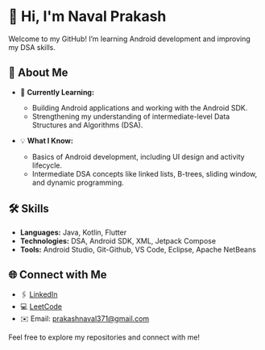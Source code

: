 # 👋 Hi, I'm Naval Prakash  

Welcome to my GitHub! I’m learning Android development and improving my DSA skills.

## 🚀 About Me  
- 🌱 **Currently Learning:**  
  - Building Android applications and working with the Android SDK.  
  - Strengthening my understanding of intermediate-level Data Structures and Algorithms (DSA).  

- 💡 **What I Know:**  
  - Basics of Android development, including UI design and activity lifecycle.  
  - Intermediate DSA concepts like linked lists, B-trees, sliding window, and dynamic programming.  

## 🛠️ Skills  
- **Languages:** Java, Kotlin, Flutter  
- **Technologies:** DSA, Android SDK, XML, Jetpack Compose  
- **Tools:** Android Studio, Git-Github, VS Code, Eclipse, Apache NetBeans  

## 🌐 Connect with Me  
- 🖇️ [LinkedIn](https://www.linkedin.com/in/naval-prakash-364163244/)  
- 💻 [LeetCode](https://leetcode.com/u/prakashnaval371/)  
- ✉️ Email: [prakashnaval371@gmail.com](mailto:prakashnaval371@gmail.com)  

Feel free to explore my repositories and connect with me!  
